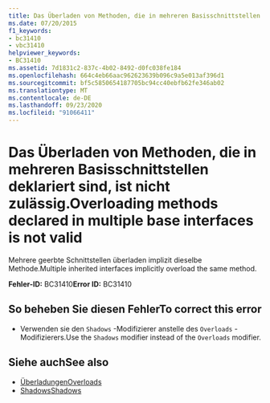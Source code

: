 ```yaml
---
title: Das Überladen von Methoden, die in mehreren Basisschnittstellen deklariert sind, ist nicht zulässig.
ms.date: 07/20/2015
f1_keywords:
- bc31410
- vbc31410
helpviewer_keywords:
- BC31410
ms.assetid: 7d1831c2-837c-4b02-8492-d0fc038fe184
ms.openlocfilehash: 664c4eb66aac962623639b096c9a5e013af396d1
ms.sourcegitcommit: bf5c5850654187705bc94cc40ebfb62fe346ab02
ms.translationtype: MT
ms.contentlocale: de-DE
ms.lasthandoff: 09/23/2020
ms.locfileid: "91066411"
---
```

# <a name="overloading-methods-declared-in-multiple-base-interfaces-is-not-valid"></a><span data-ttu-id="8b696-102">Das Überladen von Methoden, die in mehreren Basisschnittstellen deklariert sind, ist nicht zulässig.</span><span class="sxs-lookup"><span data-stu-id="8b696-102">Overloading methods declared in multiple base interfaces is not valid</span></span>

<span data-ttu-id="8b696-103">Mehrere geerbte Schnittstellen überladen implizit dieselbe Methode.</span><span class="sxs-lookup"><span data-stu-id="8b696-103">Multiple inherited interfaces implicitly overload the same method.</span></span>  
  
 <span data-ttu-id="8b696-104">**Fehler-ID:** BC31410</span><span class="sxs-lookup"><span data-stu-id="8b696-104">**Error ID:** BC31410</span></span>  
  
## <a name="to-correct-this-error"></a><span data-ttu-id="8b696-105">So beheben Sie diesen Fehler</span><span class="sxs-lookup"><span data-stu-id="8b696-105">To correct this error</span></span>  
  
- <span data-ttu-id="8b696-106">Verwenden sie den `Shadows` -Modifizierer anstelle des `Overloads` -Modifizierers.</span><span class="sxs-lookup"><span data-stu-id="8b696-106">Use the `Shadows` modifier instead of the `Overloads` modifier.</span></span>  
  
## <a name="see-also"></a><span data-ttu-id="8b696-107">Siehe auch</span><span class="sxs-lookup"><span data-stu-id="8b696-107">See also</span></span>

- [<span data-ttu-id="8b696-108">Überladungen</span><span class="sxs-lookup"><span data-stu-id="8b696-108">Overloads</span></span>](../language-reference/modifiers/overloads.md)
- [<span data-ttu-id="8b696-109">Shadows</span><span class="sxs-lookup"><span data-stu-id="8b696-109">Shadows</span></span>](../language-reference/modifiers/shadows.md)
